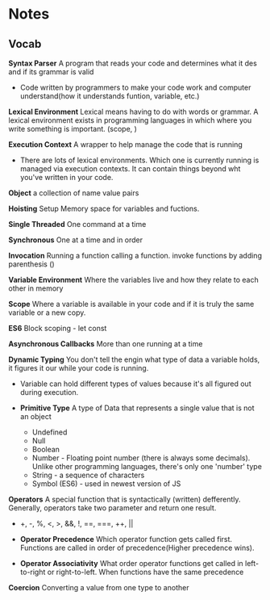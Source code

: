 # Notes

## Vocab

**Syntax Parser** A program that reads your code and determines what it des and if its grammar is valid

- Code written by programmers to make your code work and computer understand(how it understands funtion, variable, etc.)

**Lexical Environment** Lexical means having to do with words or grammar. A lexical environment exists in programming languages in which where you write something is important. (scope, )

**Execution Context** A wrapper to help manage the code that is running

- There are lots of lexical environments. Which one is currently running is managed via execution contexts. It can contain things beyond wht you've written in your code.

**Object** a collection of name value pairs

**Hoisting** Setup Memory space for variables and fuctions.

**Single Threaded** One command at a time

**Synchronous** One at a time and in order

**Invocation** Running a function calling a function. invoke functions by adding parenthesis ()

**Variable Environment** Where the variables live and how they relate to each other in memory

**Scope** Where a variable is available in your code and if it is truly the same variable or a new copy.

**ES6** Block scoping - let const

**Asynchronous Callbacks** More than one running at a time

**Dynamic Typing** You don't tell the engin what type of data a variable holds, it figures it our while your code is running.

- Variable can hold different types of values because it's all figured out during execution.

- **Primitive Type** A type of Data that represents a single value that is not an object
  - Undefined
  - Null
  - Boolean
  - Number - Floating point number (there is always some decimals). Unlike other programming languages, there's only one 'number' type
  - String - a sequence of characters
  - Symbol (ES6) - used in newest version of JS

**Operators** A special function that is syntactically (written) defferently. Generally, operators take two parameter and return one result.

- +, -, %, <, >, &&, !, ==, ===, ++, ||

- **Operator Precedence** Which operator function gets called first. Functions are called in order of precedence(Higher precedence wins).

- **Operator Associativity** What order operator functions get called in left-to-right or right-to-left. When functions have the same precedence

**Coercion** Converting a value from one type to another

